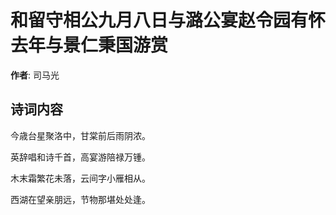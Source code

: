 # 和留守相公九月八日与潞公宴赵令园有怀去年与景仁秉国游赏

**作者**: 司马光

## 诗词内容

今歳台星聚洛中，甘棠前后雨阴浓。

英辞唱和诗千首，高宴游陪禄万锺。

木末霜繁花未落，云间字小雁相从。

西湖在望亲朋远，节物那堪处处逢。

